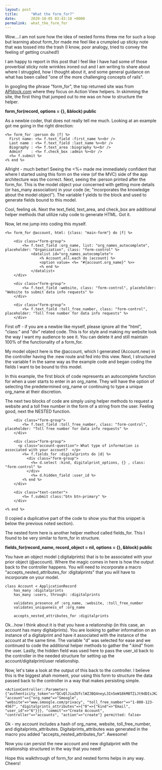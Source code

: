 ```yaml
---
layout: post
title:      "What the form_for?"
date:       2020-10-05 03:43:18 +0000
permalink:  what_the_form_for
---
```



Wow....I am not sure how the idea of nested forms threw me for such a loop but learning about form_for made me feel like a crumpled up sticky note that was tossed into the trash (I know, poor analogy, tried to convey the feeling of getting crushed!) 

I am happy to report in this post that I feel like I have had some of those proverbial sticky note wrinkles ironed out and I am writing to share about where I struggled, how I thought about it, and some general guidance on what has been called "one of the more challenging concepts of rails". 

In googling the phrase "form_for", the top returned site was from [APIdock.com](https://apidock.com/rails/ActionView/Helpers/FormHelper/form_for) where they focus on Action View helpers. In skimming the site, the first thing that jumped out to me was on how to structure the helper.

**form_for(record, options = {}, &block) public**

As a newbie coder, that does not really tell me much. Looking at an example got me going in the right direction:

```
<%= form_for :person do |f| %>
  First name: <%= f.text_field :first_name %><br />
  Last name : <%= f.text_field :last_name %><br />
  Biography : <%= f.text_area :biography %><br />
  Admin?    : <%= f.check_box :admin %><br />
  <%= f.submit %>
<% end %>
```

Allright - much better! Seeing the <%= made me immediately confident that where I started using this form on the view (of the MVC) side of the app architecture was the correct. Next, seeing the :person printed after the form_for. This is the model object your concerned with getting more details (or has_many association) in your code (ie; "incorporates the knowledge about the model object").  The variable f yields to the block and used to generate fields bound to this model.

Cool, feeling ok. Next the text_field, text_area, and check_box are additional helper methods that utilize ruby code to generate HTML. Got it.

Now, let me jump into coding this myself.

```
<%= form_for @account, html: {class: "main-form"} do |f| %>
    
    <div class="form-group">
        <%= f.text_field :org_name, list: "org_names_autocomplete", placeholder: "Organization", class: "form-control" %>
            <datalist id="org_names_autocomplete">
                <% Account.all.each do |account| %>
                <option value= <%= "#{account.org_name}" %>>
                <% end %>
            </datalist>
    </div>

    <div class="form-group">   
        <%= f.text_field :website, class: "form-control", placeholder: "Website to submit data info requests" %>
    </div>

    <div class="form-group">   
        <%= f.text_field :toll_free_number, class: "form-control", placeholder: "Toll free number for data info requests" %>
    </div>

```

First off - if you are a newbie like myself, please ignore all the "html",  "class:" and "div" related code. This is for style and making my website look the way I want my audience to see it. You can delete it and still maintain 100% of the functionality of a form_for.

My model object here is the @account, which I generated (Account.new) in the controller having the :new route and fed into this view.  Next, I structured the variable f in the same way as the example code and began coding the fields I want to be bound to this model.

In this example, the first block of code represents an autocomplete function for when a user starts to enter in an org_name. They will have the option of selecting the predetermined org_name or continuing to type a unique org_name at their discretion.

The next two blocks of code are simply using helper methods to request a website and a toll free number in the form of a string from the user.  Feeling good, next the NESTED function.

```
    <div class="form-group">   
        <%= f.text_field :toll_free_number, class: "form-control", placeholder: "Toll free number for data info requests" %>
    </div>

    <div class="form-group">
      <p class="account-question"> What type of information is associated with your account?  </p>
        <%= f.fields_for :digitalprints do |d| %>
          <div class="form-group">
            <%= d.select :kind, digitalprint_options, {} , class: "form-control" %>
          </div>
            <%= d.hidden_field :user_id %>
        <% end %>
    </div>

    <div class="text-center"> 
        <%= f.submit class:"btn btn-primary" %>
    </div>

<% end %>
```

(I copied a duplicative part of the code to show you that this snippet is below the previous noted section).

The nested form here is another helper method called fields_for. This I found to be very similar to form_for in structure. 

**fields_for(record_name, record_object = nil, options = {}, &block) public**

You have an object model (:digitalprints) that is to be associated with your prior object (@account). Where the magic comes in here is how the output back to the controller happens. You will need to incorporate a macro "accepts_nested_attributes_for :digitalprints" that you will have to incorporate on your model.

```
class Account < ApplicationRecord
    has_many :digitalprints	
    has_many :users, through: :digitalprints

    validates_presence_of :org_name, :website, :toll_free_number
    validates_uniqueness_of :org_name

    accepts_nested_attributes_for :digitalprints
```

Ok...how I think about it is that you have a relationship (in this case, an account has many digitalprints). You are looking to gather information on an instance of a digitalprint and have it associated with the instance of the account at the same time. The variable "d" was selected for ease and we continued to code the additional helper methods to gather the ":kind" from the user.  Lastly, the hidden field was used here to pass the user_id back to the controller in the needed structure for setting up the account/digitalprint/user relationship.

Now, let's take a look at the output of this back to the controller. I believe this is the biggest ahah moment, your using this form to structure the data passed back to the controller in a way that makes persisting simple.

```
<ActionController::Parameters {"authenticity_token"=>"QCvQlJioZUfclWZJBQ4neyL3In5eW18kM8TZiJt9dDIsJKZ0OMFhyeXsalwK3xYxwNzdy8ElFVwZcNId3vlloA==", "account"=>{"org_name"=>"Smoogle", "website"=>"www.smoogle.com/privacy", "toll_free_number"=>"1-800-123-4567", "digitalprints_attributes"=>{"0"=>{"kind"=>"Email", "user_id"=>"6"}}}, "commit"=>"Create Account", "controller"=>"accounts", "action"=>"create"} permitted: false>
```

Ok - my account includes a hash of org_name, website, toll_free_number, and digitalprints_attributes. Digitalprints_attributes was generated in the macro you added "accepts_nested_attributes_for". Awesome! 

Now you can persist the new account and new digitalprint with the relationship structured in the way that you need! 

Hope this walkthrough of form_for and nested forms helps in any way. Cheers!
